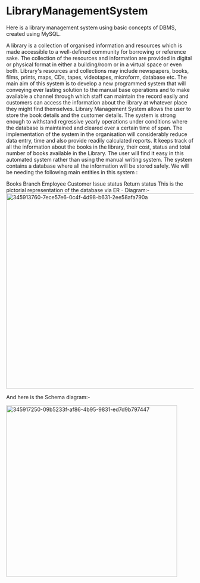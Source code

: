 # LibraryManagementSystem
Here is a library management system using basic concepts of DBMS, created using MySQL.

A library is a collection of organised information and resources which is made accessible to a well-defined community for borrowing or reference sake. The collection of the resources and information are provided in digital or physical format in either a building/room or in a virtual space or even both. Library's resources and collections may include newspapers, books, films, prints, maps, CDs, tapes, videotapes, microform, database etc. The main aim of this system is to develop a new programmed system that will conveying ever lasting solution to the manual base operations and to make available a channel through which staff can maintain the record easily and customers can access the information about the library at whatever place they might find themselves. Library Management System allows the user to store the book details and the customer details. The system is strong enough to withstand regressive yearly operations under conditions where the database is maintained and cleared over a certain time of span. The implementation of the system in the organisation will considerably reduce data entry, time and also provide readily calculated reports. It keeps track of all the information about the books in the library, their cost, status and total number of books available in the Library. The user will find it easy in this automated system rather than using the manual writing system. The system contains a database where all the information will be stored safely. We will be needing the following main entities in this system :

Books
Branch
Employee
Customer
Issue status
Return status
This is the pictorial representation of the database via ER - Diagram:-
<img width="524" alt="345913760-7ece57e6-0c4f-4d98-b631-2ee58afa790a" src="https://github.com/scissors005/LibraryManagementSystem/assets/100530120/5cfecb78-1f2e-4ad5-b6b7-50d6cc782e58">

And here is the Schema diagram:-

<img width="459" alt="345917250-09b5233f-af86-4b95-9831-ed7d9b797447" src="https://github.com/scissors005/LibraryManagementSystem/assets/100530120/54ce43b9-eaca-4bce-959a-092426ead42f">

